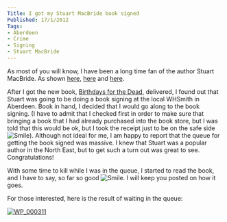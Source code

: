 ```yaml
---
Title: I got my Stuart MacBride book signed
Published: 17/1/2012
Tags:
- Aberdeen
- Crime
- Signing
- Stuart MacBride
---
```


As most of you will know, I have been a long time fan of the author Stuart MacBride. As shown [here](http://www.gep13.co.uk/blog/stuart-macbride-broken-skin), [here](http://www.gep13.co.uk/blog/stuart-macbride-flesh-house) and [here](http://www.gep13.co.uk/blog/new-stuartmacbride-book-available-for-pre-order).

After I got the new book, [Birthdays for the Dead](http://www.amazon.co.uk/gp/product/0007344171/ref=as_li_ss_il?ie=UTF8&tag=www6thprimeco-21&linkCode=as2&camp=1634&creative=19450&creativeASIN=0007344171), delivered, I found out that Stuart was going to be doing a book signing at the local WHSmith in Aberdeen. Book in hand, I decided that I would go along to the book signing. (I have to admit that I checked first in order to make sure that bringing a book that I had already purchased into the book store, but I was told that this would be ok, but I took the receipt just to be on the safe side ![Smile](http://www.gep13.co.uk/blog/wp-content/uploads/2012/01/wlEmoticon-smile3.png)). Although not ideal for me, I am happy to report that the queue for getting the book signed was massive. I knew that Stuart was a popular author in the North East, but to get such a turn out was great to see. Congratulations!

With some time to kill while I was in the queue, I started to read the book, and I have to say, so far so good ![Smile](http://www.gep13.co.uk/blog/wp-content/uploads/2012/01/wlEmoticon-smile3.png). I will keep you posted on how it goes.

For those interested, here is the result of waiting in the queue:

[![WP_000311](http://www.gep13.co.uk/blog/wp-content/uploads/2012/01/WP_000311_thumb.jpg)](http://www.gep13.co.uk/blog/wp-content/uploads/2012/01/WP_000311.jpg)
